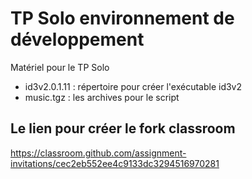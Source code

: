 # TP Solo environnement de développement 
Matériel pour le TP Solo

* id3v2.0.1.11 : répertoire pour créer l'exécutable id3v2
* music.tgz : les archives pour le script

## Le lien pour créer le fork classroom
https://classroom.github.com/assignment-invitations/cec2eb552ee4c9133dc3294516970281
